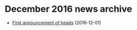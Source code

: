 December 2016 news archive
==========================

* [First announcement of heads](heads-announcement.html) (2016-12-01)
